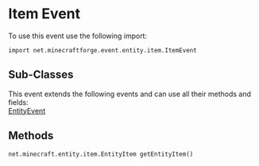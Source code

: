 # Item Event

To use this event use the following import:
```groovy:no-line-numbers
import net.minecraftforge.event.entity.item.ItemEvent
```

## Sub-Classes
This event extends the following events and can use all their methods and fields: <br>
[EntityEvent](entity_event/entity_event.md)

## Methods
```groovy:no-line-numbers
net.minecraft.entity.item.EntityItem getEntityItem()
```
